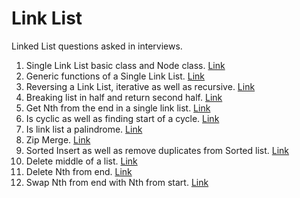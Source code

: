 # Link  List
Linked List questions asked in interviews. 

1. Single Link List basic class and Node class. [Link ](https://github.com/InterviewCodingUSA/LinkedList/tree/main/LinkedListBasicClass/LinkedListBasicClass/src)
2. Generic functions of a Single Link List. [Link](https://github.com/InterviewCodingUSA/LinkedList/tree/main/LinkListBasicFunctions/LinkListBasicFunctions/src) 
3. Reversing a Link List, iterative as well as recursive. [Link](https://github.com/InterviewCodingUSA/LinkedList/tree/main/LinkListReverseList/ReverseList/src)
4. Breaking list in half and return second half. [Link](https://github.com/InterviewCodingUSA/LinkedList/tree/main/BreakListInHalf/BreakListInHalf/src)
5. Get Nth from the end in a single link list. [Link](https://github.com/InterviewCodingUSA/LinkedList/tree/main/GetNthFromEnd/GetNthFromEnd/src)
6. Is cyclic as well as finding start of a cycle. [Link](https://github.com/InterviewCodingUSA/LinkedList/tree/main/LinkListCyclic/LinkListCyclic/src)
7. Is link list a palindrome. [Link](https://github.com/InterviewCodingUSA/LinkedList/tree/main/IsPalindrome/IsPalindrome/src) 
8. Zip Merge. [Link](https://github.com/InterviewCodingUSA/LinkedList/tree/main/ZipMerge/ZipMerge/src)
9. Sorted Insert as well as remove duplicates from Sorted list. [Link](https://github.com/InterviewCodingUSA/LinkedList/tree/main/RemoveDuplicatesFromSortedList/RemoveDuplicatesFromSortedList/src)
10. Delete middle of a list. [Link](https://github.com/InterviewCodingUSA/LinkedList/tree/main/DeleteMiddleOfList/DeleteMiddleOfList/src)
11. Delete Nth from end. [Link](https://github.com/InterviewCodingUSA/LinkedList/tree/main/RemoveNthFromEnd/RemovrNthFromEnd/src)
12. Swap Nth from end with Nth from start. [Link](https://github.com/InterviewCodingUSA/LinkedList/tree/main/SwapNthDeomEndWithNthFromStart/SwapNthFromEndWithNthFromStart/src) 